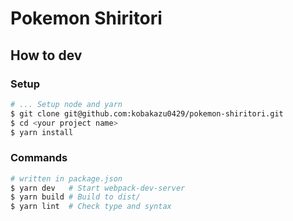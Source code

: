 # Pokemon Shiritori

## How to dev

### Setup

```bash
# ... Setup node and yarn
$ git clone git@github.com:kobakazu0429/pokemon-shiritori.git
$ cd <your project name>
$ yarn install
```

### Commands

```bash
# written in package.json
$ yarn dev   # Start webpack-dev-server
$ yarn build # Build to dist/
$ yarn lint  # Check type and syntax
```
